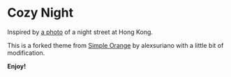 # Cozy Night

Inspired by [a photo](https://www.pexels.com/photo/lighted-signage-at-night-2484848/) of a night street at Hong Kong.

This is a forked theme from [Simple Orange](https://themes.vscode.one/theme/alexsuriano/oXnK6FLi) by alexsuriano with a little bit of modification.

**Enjoy!**
